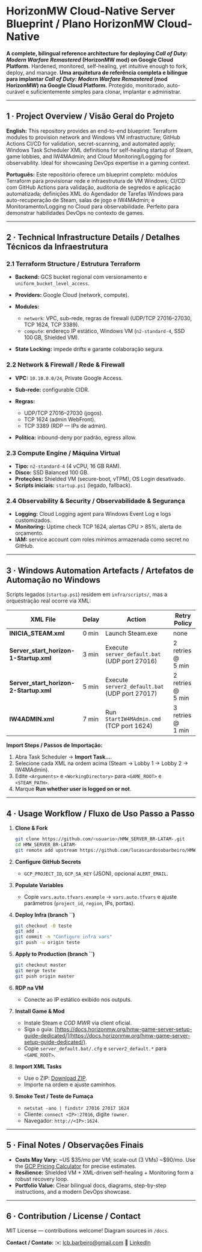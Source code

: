 # HorizonMW Cloud-Native Server Blueprint / Plano HorizonMW Cloud-Native

**A complete, bilingual reference architecture for deploying *****Call of Duty: Modern Warfare Remastered***** (HorizonMW mod) on Google Cloud Platform.** Hardened, monitored, self-healing, yet intuitive enough to fork, deploy, and manage.
**Uma arquitetura de referência completa e bilíngue para implantar *****Call of Duty: Modern Warfare Remastered***** (mod HorizonMW) na Google Cloud Platform.** Protegido, monitorado, auto-curável e suficientemente simples para clonar, implantar e administrar.

---

## 1 · Project Overview / Visão Geral do Projeto

**English:**
This repository provides an end-to-end blueprint: Terraform modules to provision network and Windows VM infrastructure; GitHub Actions CI/CD for validation, secret-scanning, and automated apply; Windows Task Scheduler XML definitions for self-healing startup of Steam, game lobbies, and IW4MAdmin; and Cloud Monitoring/Logging for observability. Ideal for showcasing DevOps expertise in a gaming context.

**Português:**
Este repositório oferece um blueprint completo: módulos Terraform para provisionar rede e infraestrutura de VM Windows; CI/CD com GitHub Actions para validação, auditoria de segredos e aplicação automatizada; definições XML do Agendador de Tarefas Windows para auto-recuperação de Steam, salas de jogo e IW4MAdmin; e Monitoramento/Logging no Cloud para observabilidade. Perfeito para demonstrar habilidades DevOps no contexto de games.

---

## 2 · Technical Infrastructure Details / Detalhes Técnicos da Infraestrutura

### 2.1 Terraform Structure / Estrutura Terraform

* **Backend:** GCS bucket regional com versionamento e `uniform_bucket_level_access`.
* **Providers:** Google Cloud (network, compute).
* **Modules:**

  * `network`: VPC, sub-rede, regras de firewall (UDP/TCP 27016–27030, TCP 1624, TCP 3389).
  * `compute`: endereço IP estático, Windows VM (`n2-standard-4`, SSD 100 GB, Shielded VM).
* **State Locking:** impede drifts e garante colaboração segura.

### 2.2 Network & Firewall / Rede & Firewall

* **VPC:** `10.10.0.0/24`, Private Google Access.
* **Sub‑rede:** configurable CIDR.
* **Regras:**

  * UDP/TCP 27016–27030 (jogos).
  * TCP 1624 (admin WebFront).
  * TCP 3389 (RDP — IPs de admin).
* **Política:** inbound-deny por padrão, egress allow.

### 2.3 Compute Engine / Máquina Virtual

* **Tipo:** `n2-standard-4` (4 vCPU, 16 GB RAM).
* **Disco:** SSD Balanced 100 GB.
* **Proteções:** Shielded VM (secure-boot, vTPM), OS Login desativado.
* **Scripts iniciais:** `startup.ps1` (legado, fallback).

### 2.4 Observability & Security / Observabilidade & Segurança

* **Logging:** Cloud Logging agent para Windows Event Log e logs customizados.
* **Monitoring:** Uptime check TCP 1624, alertas CPU > 85%, alerta de orçamento.
* **IAM:** service account com roles mínimos armazenada como secret no GitHub.

---

## 3 · Windows Automation Artefacts / Artefatos de Automação no Windows

Scripts legados (`startup.ps1`) residem em `infra/scripts/`, mas a orquestração real ocorre via XML:

| XML File                                 | Delay | Action                                         | Retry Policy      |
| ---------------------------------------- | ----- | ---------------------------------------------- | ----------------- |
| **INICIA\_STEAM.xml**                    | 0 min | Launch Steam.exe                               | none              |
| **Server\_start\_horizon-1-Startup.xml** | 3 min | Execute `server_default.bat` (UDP port 27016)  | 2 retries @ 5 min |
| **Server\_start\_horizon-2-Startup.xml** | 5 min | Execute `server2_default.bat` (UDP port 27017) | 2 retries @ 5 min |
| **IW4ADMIN.xml**                         | 7 min | Run `StartIW4MAdmin.cmd` (TCP port 1624)       | 3 retries @ 1 min |

**Import Steps / Passos de Importação:**

1. Abra Task Scheduler → **Import Task…**.
2. Selecione cada XML na ordem acima (Steam → Lobby 1 → Lobby 2 → IW4MAdmin).
3. Edite `<Arguments>` e `<WorkingDirectory>` para `<GAME_ROOT>` e `<STEAM_PATH>`.
4. Marque **Run whether user is logged on or not**.

---

## 4 · Usage Workflow / Fluxo de Uso Passo a Passo

1. **Clone & Fork**

   ```bash
   git clone https://github.com/<usuario>/HMW_SERVER_BR-LATAM-.git
   cd HMW_SERVER_BR-LATAM-
   git remote add upstream https://github.com/lucascardosobarbeiro/HMW_SERVER_BR-LATAM-.git
   ```
2. **Configure GitHub Secrets**

   * `GCP_PROJECT_ID`, `GCP_SA_KEY` (JSON), opcional `ALERT_EMAIL`.
3. **Populate Variables**

   * Copie `vars.auto.tfvars.example` → `vars.auto.tfvars` e ajuste parâmetros (`project_id`, `region`, IPs, portas).
4. **Deploy Infra (branch **\`\`**)**

   ```bash
   git checkout -B teste
   git add .
   git commit -m "Configure infra vars"
   git push -u origin teste
   ```
5. **Apply to Production (branch **\`\`**)**

   ```bash
   git checkout master
   git merge teste
   git push origin master
   ```
6. **RDP na VM**

   * Conecte ao IP estático exibido nos outputs.
7. **Install Game & Mod**

   * Instale Steam e *COD MWR* via client oficial.
   * Siga o guia: [https://docs.horizonmw.org/hmw-game-server-setup-guide-dedicated/](https://docs.horizonmw.org/hmw-game-server-setup-guide-dedicated/).
   * Copie `server_default.bat/.cfg` e `server2_default.*` para `<GAME_ROOT>`.
8. **Import XML Tasks**

   * Use o ZIP: [Download ZIP](sandbox:/mnt/data/horizonmw_task_xmls.zip).
   * Importe na ordem e ajuste caminhos.
9. **Smoke Test / Teste de Fumaça**

   * `netstat -ano | findstr 27016 27017 1624`
   * Cliente: `connect <IP>:27016`, digite `!owner`.
   * Navegador: `http://<IP>:1624`.

---

## 5 · Final Notes / Observações Finais

* **Costs May Vary:** \~US \$35/mo per VM; scale-out (3 VMs) \~\$90/mo. Use the [GCP Pricing Calculator](https://cloud.google.com/products/calculator) for precise estimates.
* **Resilience:** Shielded VM + XML-driven self-healing + Monitoring form a robust recovery loop.
* **Portfolio Value:** Clear bilingual docs, diagrams, step-by-step instructions, and a modern DevOps showcase.

---

## 6 · Contribution / License / Contact

MIT License — contributions welcome!  Diagram sources in `/docs`.

**Contact / Contato:**
✉️ [lcb.barbeiro@gmail.com](mailto:lcb.barbeiro@gmail.com)
🔗 [LinkedIn](https://www.linkedin.com/in/lucascardosobarbeiro/)
